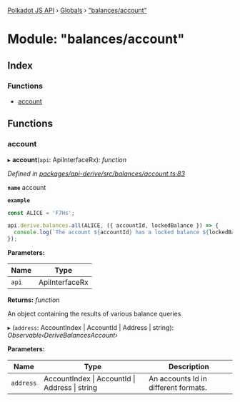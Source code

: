 [Polkadot JS API](../README.md) › [Globals](../globals.md) › ["balances/account"](_balances_account_.md)

# Module: "balances/account"

## Index

### Functions

* [account](_balances_account_.md#account)

## Functions

###  account

▸ **account**(`api`: ApiInterfaceRx): *function*

*Defined in [packages/api-derive/src/balances/account.ts:83](https://github.com/polkadot-js/api/blob/e3d13107a9/packages/api-derive/src/balances/account.ts#L83)*

**`name`** account

**`example`** 
<BR>

```javascript
const ALICE = 'F7Hs';

api.derive.balances.all(ALICE, ({ accountId, lockedBalance }) => {
  console.log(`The account ${accountId} has a locked balance ${lockedBalance} units.`);
});
```

**Parameters:**

Name | Type |
------ | ------ |
`api` | ApiInterfaceRx |

**Returns:** *function*

An object containing the results of various balance queries

▸ (`address`: AccountIndex | AccountId | Address | string): *Observable‹DeriveBalancesAccount›*

**Parameters:**

Name | Type | Description |
------ | ------ | ------ |
`address` | AccountIndex &#124; AccountId &#124; Address &#124; string | An accounts Id in different formats. |
